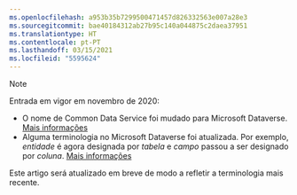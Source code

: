 ```yaml
---
ms.openlocfilehash: a953b35b7299500471457d826332563e007a28e3
ms.sourcegitcommit: bae40184312ab27b95c140a044875c2daea37951
ms.translationtype: HT
ms.contentlocale: pt-PT
ms.lasthandoff: 03/15/2021
ms.locfileid: "5595624"
---
```

> [!NOTE]
> Entrada em vigor em novembro de 2020:
> - O nome de Common Data Service foi mudado para Microsoft Dataverse. [Mais informações](https://aka.ms/PAuAppBlog)
> - Alguma terminologia no Microsoft Dataverse foi atualizada. Por exemplo, *entidade* é agora designada por *tabela* e *campo* passou a ser designado por *coluna*. [Mais informações](/powerapps/maker/data-platform/data-platform-intro)
>
> Este artigo será atualizado em breve de modo a refletir a terminologia mais recente.